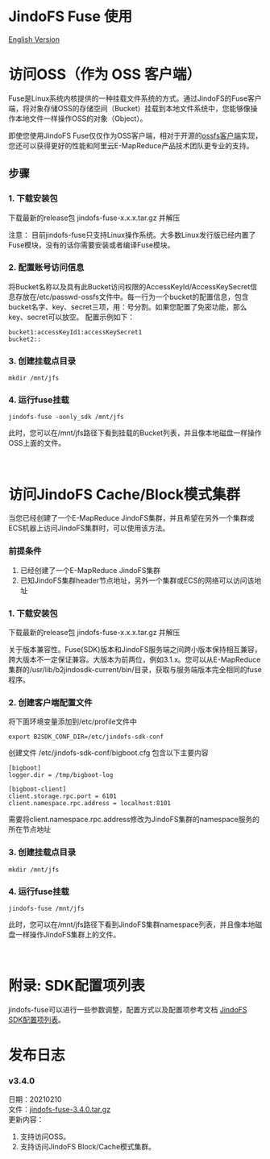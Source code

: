 # JindoFS Fuse 使用
[English Version](./jindofs_fuse_how_to_en.md)


# 访问OSS（作为 OSS 客户端）

Fuse是Linux系统内核提供的一种挂载文件系统的方式。通过JindoFS的Fuse客户端，将对象存储OSS的存储空间（Bucket）挂载到本地文件系统中，您能够像操作本地文件一样操作OSS的对象（Object）。

即使您使用JindoFS Fuse仅仅作为OSS客户端，相对于开源的[ossfs客户端](https://github.com/aliyun/ossfs)实现，您还可以获得更好的性能和阿里云E-MapReduce产品技术团队更专业的支持。

## 步骤

### 1. 下载安装包
下载最新的release包 jindofs-fuse-x.x.x.tar.gz 并解压

注意： 目前jindofs-fuse只支持Linux操作系统。大多数Linux发行版已经内置了Fuse模块，没有的话你需要安装或者编译Fuse模块。 <br />

### 2. 配置账号访问信息
将Bucket名称以及具有此Bucket访问权限的AccessKeyId/AccessKeySecret信息存放在/etc/passwd-ossfs文件中。每一行为一个bucket的配置信息，包含bucket名字、key、secret三项，用：号分割。如果您配置了免密功能，那么key、secret可以放空。
配置示例如下：

```
bucket1:accessKeyId1:accessKeySecret1
bucket2::
```

### 3. 创建挂载点目录

```
mkdir /mnt/jfs
```

### 4. 运行fuse挂载

```
jindofs-fuse -oonly_sdk /mnt/jfs
```

此时，您可以在/mnt/jfs路径下看到挂载的Bucket列表，并且像本地磁盘一样操作OSS上面的文件。

<br />

# 访问JindoFS Cache/Block模式集群

当您已经创建了一个E-MapReduce JindoFS集群，并且希望在另外一个集群或ECS机器上访问JindoFS集群时，可以使用该方法。

### 前提条件

1. 已经创建了一个E-MapReduce JindoFS集群
2. 已知JindoFS集群header节点地址，另外一个集群或ECS的网络可以访问该地址

### 1. 下载安装包
下载最新的release包 jindofs-fuse-x.x.x.tar.gz 并解压

关于版本兼容性。Fuse(SDK)版本和JindoFS服务端之间跨小版本保持相互兼容，跨大版本不一定保证兼容。大版本为前两位，例如3.1.x。您可以从E-MapReduce集群的/usr/lib/b2jindosdk-current/bin/目录，获取与服务端版本完全相同的fuse程序。


### 2. 创建客户端配置文件
将下面环境变量添加到/etc/profile文件中
```
export B2SDK_CONF_DIR=/etc/jindofs-sdk-conf
```
创建文件 /etc/jindofs-sdk-conf/bigboot.cfg  包含以下主要内容
```
[bigboot]
logger.dir = /tmp/bigboot-log

[bigboot-client]
client.storage.rpc.port = 6101
client.namespace.rpc.address = localhost:8101
```
需要将client.namespace.rpc.address修改为JindoFS集群的namespace服务的所在节点地址

### 3. 创建挂载点目录

```
mkdir /mnt/jfs
```

### 4. 运行fuse挂载

```
jindofs-fuse /mnt/jfs
```

此时，您可以在/mnt/jfs路径下看到JindoFS集群namespace列表，并且像本地磁盘一样操作JindoFS集群上的文件。

<br />

# 附录: SDK配置项列表

jindofs-fuse可以进行一些参数调整，配置方式以及配置项参考文档 [JindoFS SDK配置项列表](./jindofs_sdk_how_to.md#附录-sdk配置项列表)。
<br />



# 发布日志

### v3.4.0
日期：20210210<br />文件：[jindofs-fuse-3.4.0.tar.gz](https://smartdata-binary.oss-cn-shanghai.aliyuncs.com/jindofs-fuse-3.4.0.tar.gz)<br />更新内容：

1. 支持访问OSS。
2. 支持访问JindoFS Block/Cache模式集群。

<br />

